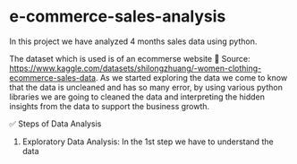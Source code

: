 # e-commerce-sales-analysis
In this project we have analyzed 4 months sales data using python.

The dataset which is used is of an ecommerse website
:rocket: Source: https://www.kaggle.com/datasets/shilongzhuang/-women-clothing-ecommerce-sales-data.
As we started exploring the data we come to know that the data is uncleaned and has so many error, by using various python libraries we are going to cleaned the data and interpreting the hidden insights from the data to support the business growth.

:white_check_mark: Steps of Data Analysis
1. Exploratory Data Analysis: In the 1st step we have to understand the data   
